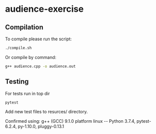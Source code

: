 # audience-exercise

## Compilation ##
To compile please run the script:
```bash
./compile.sh
```
Or compile by command:
```bash
g++ audience.cpp -o audience.out
```

## Testing ##
For tests run in top dir
```bash
pytest
```
Add new test files to resurces/ directory.


Confirmed using:
g++ (GCC) 9.1.0
platform linux -- Python 3.7.4, pytest-6.2.4, py-1.10.0, pluggy-0.13.1 
